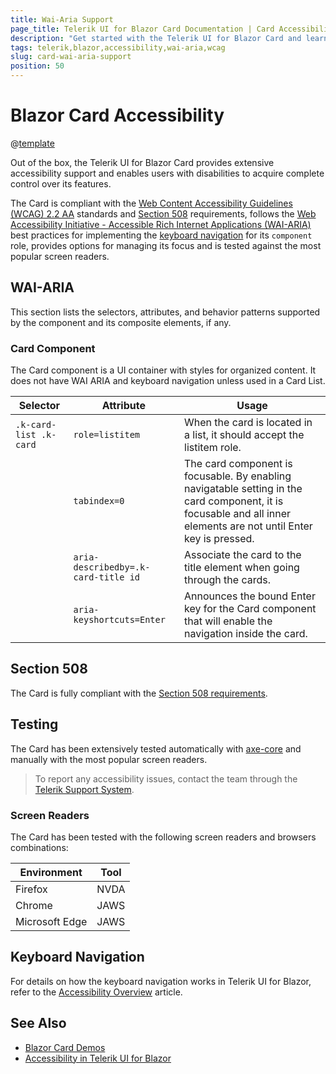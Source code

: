 ```yaml
---
title: Wai-Aria Support
page_title: Telerik UI for Blazor Card Documentation | Card Accessibility
description: "Get started with the Telerik UI for Blazor Card and learn about its accessibility support for WAI-ARIA, Section 508, and WCAG 2.2."
tags: telerik,blazor,accessibility,wai-aria,wcag
slug: card-wai-aria-support 
position: 50 
---
```


# Blazor Card Accessibility

@[template](/_contentTemplates/common/parameters-table-styles.md#table-layout)



Out of the box, the Telerik UI for Blazor Card provides extensive accessibility support and enables users with disabilities to acquire complete control over its features.


The Card is compliant with the [Web Content Accessibility Guidelines (WCAG) 2.2 AA](https://www.w3.org/TR/WCAG22/) standards and [Section 508](https://www.section508.gov/) requirements, follows the [Web Accessibility Initiative - Accessible Rich Internet Applications (WAI-ARIA)](https://www.w3.org/WAI/ARIA/apg/) best practices for implementing the [keyboard navigation](#keyboard-navigation) for its `component` role, provides options for managing its focus and is tested against the most popular screen readers.

## WAI-ARIA


This section lists the selectors, attributes, and behavior patterns supported by the component and its composite elements, if any.

### Card Component


The Card component is a UI container with styles for organized content. It does not have WAI ARIA and keyboard navigation unless used in a Card List.

| Selector | Attribute | Usage |
| -------- | --------- | ----- |
| `.k-card-list .k-card` | `role=listitem` | When the card is located in a list, it should accept the listitem role. |
|  | `tabindex=0` | The card component is focusable. By enabling navigatable setting in the card component, it is focusable and all inner elements are not until Enter key is pressed. |
|  | `aria-describedby=.k-card-title id` | Associate the card to the title element when going through the cards. |
|  | `aria-keyshortcuts=Enter` | Announces the bound Enter key for the Card component that will enable the navigation inside the card. |

## Section 508


The Card is fully compliant with the [Section 508 requirements](http://www.section508.gov/).

## Testing


The Card has been extensively tested automatically with [axe-core](https://github.com/dequelabs/axe-core) and manually with the most popular screen readers.

> To report any accessibility issues, contact the team through the [Telerik Support System](https://www.telerik.com/account/support-center).

### Screen Readers


The Card has been tested with the following screen readers and browsers combinations:

| Environment | Tool |
| ----------- | ---- |
| Firefox | NVDA |
| Chrome | JAWS |
| Microsoft Edge | JAWS |



## Keyboard Navigation

For details on how the keyboard navigation works in Telerik UI for Blazor, refer to the [Accessibility Overview](slug:accessibility-overview#keyboard-navigation) article.

## See Also

* [Blazor Card Demos](https://demos.telerik.com/blazor-ui/card/overview)
* [Accessibility in Telerik UI for Blazor](slug:accessibility-overview)